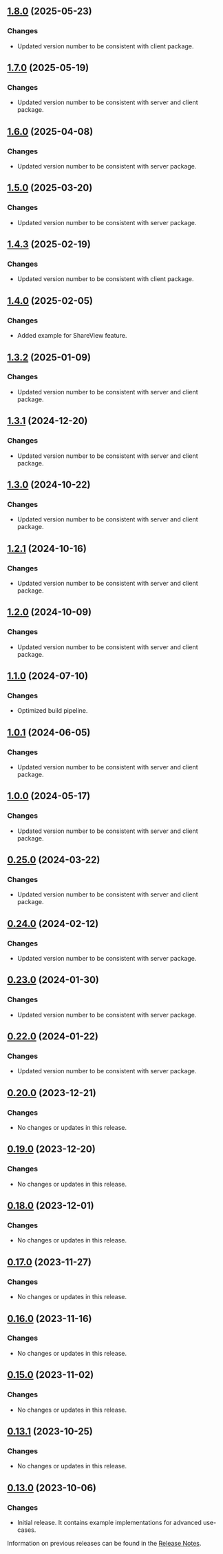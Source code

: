 ## [1.8.0](https://github.com/e-Spirit/fcecom-frontend-api-showcase/compare/v1.7.0...v1.8.0) (2025-05-23)

### Changes

* Updated version number to be consistent with client package.

## [1.7.0](https://github.com/e-Spirit/fcecom-frontend-api-showcase/compare/v1.6.0...v1.7.0) (2025-05-19)

### Changes

* Updated version number to be consistent with server and client package.

## [1.6.0](https://github.com/e-Spirit/fcecom-frontend-api-showcase/compare/v1.5.0...v1.6.0) (2025-04-08)

### Changes

* Updated version number to be consistent with server package.

## [1.5.0](https://github.com/e-Spirit/fcecom-frontend-api-showcase/compare/v1.4.3...v1.5.0) (2025-03-20)

### Changes

* Updated version number to be consistent with server package.

## [1.4.3](https://github.com/e-Spirit/fcecom-frontend-api-showcase/compare/v1.4.0...v1.4.3) (2025-02-19)

### Changes
* Updated version number to be consistent with client package.

## [1.4.0](https://github.com/e-Spirit/fcecom-frontend-api-showcase/compare/v1.3.2...v1.4.0) (2025-02-05)

### Changes
* Added example for ShareView feature.

## [1.3.2](https://github.com/e-Spirit/fcecom-frontend-api-showcase/compare/v1.3.1...v1.3.2) (2025-01-09)

### Changes
* Updated version number to be consistent with server and client package.

## [1.3.1](https://github.com/e-Spirit/fcecom-frontend-api-showcase/compare/v1.3.0...v1.3.1) (2024-12-20)

### Changes
* Updated version number to be consistent with server and client package.

## [1.3.0](https://github.com/e-Spirit/fcecom-frontend-api-showcase/compare/v1.2.1...v1.3.0) (2024-10-22)

### Changes
* Updated version number to be consistent with server and client package.

## [1.2.1](https://github.com/e-Spirit/fcecom-frontend-api-showcase/compare/v1.2.0...v1.2.1) (2024-10-16)

### Changes
* Updated version number to be consistent with server and client package.

## [1.2.0](https://github.com/e-Spirit/fcecom-frontend-api-showcase/compare/v1.1.0...v1.2.0) (2024-10-09)

### Changes
* Updated version number to be consistent with server and client package.

## [1.1.0](https://github.com/e-Spirit/fcecom-frontend-api-showcase/compare/v1.0.1...v1.1.0) (2024-07-10)

### Changes
* Optimized build pipeline.

## [1.0.1](https://github.com/e-Spirit/fcecom-frontend-api-showcase/compare/v1.0.0...v1.0.1) (2024-06-05)

### Changes
* Updated version number to be consistent with server and client package.

## [1.0.0](https://github.com/e-Spirit/fcecom-frontend-api-showcase/compare/v0.25.0...v1.0.0) (2024-05-17)

### Changes
* Updated version number to be consistent with server and client package.

## [0.25.0](https://github.com/e-Spirit/fcecom-frontend-api-showcase/compare/v0.24.0...v0.25.0) (2024-03-22)

### Changes
* Updated version number to be consistent with server and client package.

## [0.24.0](https://github.com/e-Spirit/fcecom-frontend-api-showcase/compare/v0.23.0...v0.24.0) (2024-02-12)

### Changes
* Updated version number to be consistent with server package.

## [0.23.0](https://github.com/e-Spirit/fcecom-frontend-api-showcase/compare/v0.22.0...v0.23.0) (2024-01-30)

### Changes
* Updated version number to be consistent with server package.

## [0.22.0](https://github.com/e-Spirit/fcecom-frontend-api-showcase/compare/v0.20.0...v0.22.0) (2024-01-22)

### Changes
* Updated version number to be consistent with server package.

## [0.20.0](https://github.com/e-Spirit/fcecom-frontend-api-showcase/compare/v0.19.0...v0.20.0) (2023-12-21)

### Changes
* No changes or updates in this release.

## [0.19.0](https://github.com/e-Spirit/fcecom-frontend-api-showcase/compare/v0.18.0...v0.19.0) (2023-12-20)

### Changes
* No changes or updates in this release.

## [0.18.0](https://github.com/e-Spirit/fcecom-frontend-api-showcase/compare/v0.17.0...v0.18.0) (2023-12-01)

### Changes
* No changes or updates in this release.

## [0.17.0](https://github.com/e-Spirit/fcecom-frontend-api-showcase/compare/v0.16.0...v0.17.0) (2023-11-27)

### Changes
* No changes or updates in this release.

## [0.16.0](https://github.com/e-Spirit/fcecom-frontend-api-showcase/compare/v0.15.0...v0.16.0) (2023-11-16)

### Changes
* No changes or updates in this release.

## [0.15.0](https://github.com/e-Spirit/fcecom-frontend-api-showcase/compare/v0.13.1...v0.15.0) (2023-11-02)

### Changes
* No changes or updates in this release.

## [0.13.1](https://github.com/e-Spirit/fcecom-frontend-api-showcase/compare/v0.13.0...v0.13.1) (2023-10-25)

### Changes
* No changes or updates in this release.

## [0.13.0](https://github.com/e-Spirit/fcecom-frontend-api-showcase/compare/main...v0.13.0) (2023-10-06)

### Changes
* Initial release. It contains example implementations for advanced use-cases.

Information on previous releases can be found in the [Release Notes](https://docs.e-spirit.com/ecom/fsconnect-com/FirstSpirit_Connect_for_Commerce_Releasenotes_EN.html).
